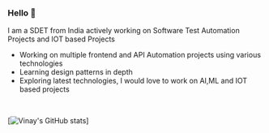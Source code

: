 ### Hello 👋

I am a SDET from India actively working on Software Test Automation Projects and IOT based Projects

- Working on multiple frontend and API Automation projects using various technologies
- Learning design patterns in depth
- Exploring latest technologies, I would love to work on AI,ML and IOT based projects
<br>

[![Vinay's GitHub stats](https://github-readme-stats.vercel.app/api?username=SamuelVinay91)]
